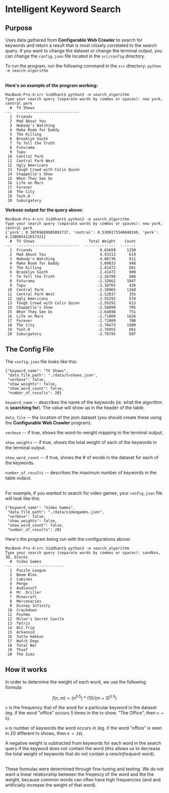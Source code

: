# Intelligent Keyword Search
## Purpose
Uses data gathered from **Configurable Web Crawler** to search for keywords and return a result that is most closely correlated to the search query. If you want to change the dataset or change the terminal output, you can change the ```config.json``` file located in the ```src/config``` directory.

To run the program, run the following command in the ```src``` directory: ```python -m search-algorithm```
<br><br>

**Here's an example of the program working:**
```
MacBook-Pro-4:src Siddhant$ python3 -m search_algorithm
Type your search query (separate words by commas or spaces): new york, central perk
  #  TV Shows
---  ----------------------------
  1  Friends
  2  Mad About You
  3  Nobody's Watching
  4  Make Room for Daddy
  5  The Killing
  6  Brooklyn South
  7  To Tell the Truth
  8  Futurama
  9  Tupu
 10  Central Park
 11  Central Park West
 12  Ugly Americans
 13  Tough Crowd with Colin Quinn
 14  Chappelle's Show
 15  When They See Us
 16  Life on Mars
 17  Forever
 18  The City
 19  Tosh.0
 20  Suburgatory
```

**Verbose output for the query above:**
```
MacBook-Pro-4:src Siddhant$ python3 -m search_algorithm
Type your search query (separate words by commas or spaces): new york, central perk
{'york': 0.38769689985092737, 'central': 0.5309173340848249, 'perk': 4.138605412657321}
  #  TV Shows                        Total Weight    Count
---  ----------------------------  --------------  -------
  1  Friends                              9.65659     1150
  2  Mad About You                        4.43313      619
  3  Nobody's Watching                    4.06736      611
  4  Make Room for Daddy                  3.09833      948
  5  The Killing                          2.41472      681
  6  Brooklyn South                       2.41472      999
  7  To Tell the Truth                   -2.26708      908
  8  Futurama                            -2.32662     1047
  9  Tupu                                -2.38765      426
 10  Central Park                        -2.38965     1268
 11  Central Park West                   -2.52837      355
 12  Ugly Americans                      -2.55292      574
 13  Tough Crowd with Colin Quinn        -2.55292      613
 14  Chappelle's Show                    -2.56099      705
 15  When They See Us                    -2.64698      751
 16  Life on Mars                        -2.71809     1626
 17  Forever                             -2.71809      700
 18  The City                            -2.76473     1989
 19  Tosh.0                              -2.76955      661
 20  Suburgatory                         -2.78795      697

```

## The Config File

The ```config.json``` file looks like this:
```
{"keyword_name": "TV Shows",
 "data_file_path": "./data/tvshows.json", 
 "verbose": false, 
 "show_weights": false, 
 "show_word_count": false,
 "number_of_results": 20}
```

```keyword_name``` -- describes the name of the keywords (ie. what the algorithm is **searching for**). The value will show up in the header of the table.

```data_file``` -- the location of the json dataset (you should create these using the **Configurable Web Crawler** program).

```verbose``` -- if true, shows the word-to-weight mapping in the terminal output.

```show_weights``` -- if true, shows the total weight of each of the keywords in the terminal output.

```show_word_count``` -- if true, shows the # of words in the dataset for each of the keywords.

```number_of_results``` -- describes the maximum number of keywords in the table output.
<br><br>

For example, if you wanted to search for video games, your ```config.json``` file will look like this:
```
{"keyword_name": "Video Games",
 "data_file_path": "./data/videogames.json", 
 "verbose": false, 
 "show_weights": false, 
 "show_word_count": false,
 "number_of_results": 20}
```

Here's the program being run with the configurations above:
```
MacBook-Pro-4:src Siddhant$ python3 -m search_algorithm
Type your search query (separate words by commas or spaces): sandbox, 3D, blocks  
  #  Video Games
---  ---------------------
  1  Puzzle League
  2  Boom Blox
  3  Lumines
  4  Pengo
  5  Audiosurf
  6  Mr. Driller
  7  Minecraft
  8  Mercenaries
  9  Disney Infinity
 10  Crackdown
 11  Pushmo
 12  Milon's Secret Castle
 13  Tetris
 14  Bit.Trip
 15  Arkanoid
 16  Sutte Hakkun
 17  Watch Dogs
 18  Total War
 19  Thief
 20  The Sims
```

## How it works

In order to determine the weight of each word, we use the following formula: 
```math
f(n, m) = (n^{0.5}) * (10 / (m + 3)^{0.5})
```

```n``` is the frequency that of the word for a particular keyword in the dataset (eg. if the word "office" occurs 5 times in the tv show, "The Office", then ```n = 5```).

```m``` is number of keywords the word occurs in (eg. if the word "office" is seen in 20 different tv shows, then ```m = 20```).

A negative weight is subtracted from keywords for each word in the search query if the keyword does not contain the word (this allows us to decrease the total weight of keywords that do not contain a *rare/infrequent* word).
<br><br>

These formulas were determined through fine-tuning and testing. We do not want a linear relationship between the freqency of the word and the the weight, because common words can often have high frequencies (and and artificially increase the weight of that word).